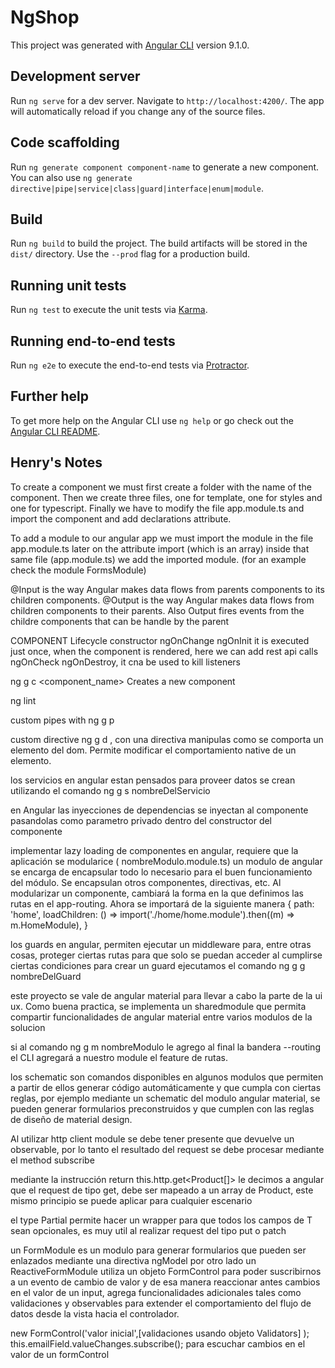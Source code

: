 # NgShop

This project was generated with [Angular CLI](https://github.com/angular/angular-cli) version 9.1.0.

## Development server

Run `ng serve` for a dev server. Navigate to `http://localhost:4200/`. The app will automatically reload if you change any of the source files.

## Code scaffolding

Run `ng generate component component-name` to generate a new component. You can also use `ng generate directive|pipe|service|class|guard|interface|enum|module`.

## Build

Run `ng build` to build the project. The build artifacts will be stored in the `dist/` directory. Use the `--prod` flag for a production build.

## Running unit tests

Run `ng test` to execute the unit tests via [Karma](https://karma-runner.github.io).

## Running end-to-end tests

Run `ng e2e` to execute the end-to-end tests via [Protractor](http://www.protractortest.org/).

## Further help

To get more help on the Angular CLI use `ng help` or go check out the [Angular CLI README](https://github.com/angular/angular-cli/blob/master/README.md).

## Henry's Notes

To create a component we must first create a folder with the name of the component. Then we create three files, one for template, one for styles and one for typescript. Finally we have to modify the file app.module.ts and import the component and add declarations attribute.

To add a module to our angular app we must import the module in the file app.module.ts
later on the attribute import (which is an array) inside that same file (app.module.ts) we add the imported module. (for an example check the module FormsModule)

@Input is the way Angular makes data flows from parents components to its children components.
@Output is the way Angular makes data flows from children components to their parents. Also Output fires events from the childre components that can be handle by the parent

COMPONENT Lifecycle
constructor
ngOnChange
ngOnInit it is executed just once, when the component is rendered, here we can add rest api calls
ngOnCheck
ngOnDestroy, it cna be used to kill listeners

ng g c <component_name> Creates a new component

ng lint

custom pipes with ng g p <name>

custom directive ng g d <name>, con una directiva manipulas como se comporta un elemento del dom. Permite modificar el comportamiento native de un elemento.

los servicios en angular estan pensados para proveer datos
se crean utilizando el comando ng g s nombreDelServicio

en Angular las inyecciones de dependencias se inyectan al componente pasandolas como parametro privado dentro del constructor del componente

implementar lazy loading de componentes en angular, requiere que la aplicación se modularice ( nombreModulo.module.ts)
un modulo de angular se encarga de encapsular todo lo necesario para el buen funcionamiento del módulo. Se encapsulan otros componentes, directivas, etc.
Al modularizar un componente, cambiará la forma en la que definimos las rutas en el app-routing. Ahora se importará de la siguiente manera
{
path: 'home',
loadChildren: () =>
import('./home/home.module').then((m) => m.HomeModule),
}

los guards en angular, permiten ejecutar un middleware para, entre otras cosas, proteger ciertas rutas para que solo se puedan acceder al cumplirse ciertas condiciones
para crear un guard ejecutamos el comando
ng g g nombreDelGuard

este proyecto se vale de angular material para llevar a cabo la parte de la ui ux. Como buena practica, se implementa un sharedmodule que permita compartir funcionalidades de angular material entre varios modulos de la solucion

si al comando ng g m nombreModulo le agrego al final la bandera --routing el CLI agregará a nuestro module el feature de rutas.

los schematic son comandos disponibles en algunos modulos que permiten a partir de ellos generar código automáticamente y que cumpla con ciertas reglas, por ejemplo mediante un schematic del modulo angular material, se pueden generar formularios preconstruidos y que cumplen con las reglas de diseño de material design.

Al utilizar http client module se debe tener presente que devuelve un observable, por lo tanto el resultado del request se debe procesar mediante el method subscribe

mediante la instrucción return this.http.get<Product[]> le decimos a angular que el request de tipo get, debe ser mapeado a un array de Product, este mismo principio se puede aplicar para cualquier escenario

el type Partial<T> permite hacer un wrapper para que todos los campos de T sean opcionales, es muy util al realizar request del tipo put o patch

un FormModule es un modulo para generar formularios que pueden ser enlazados mediante una directiva ngModel
por otro lado un ReactiveFormModule utiliza un objeto FormControl para poder suscribirnos a un evento de cambio de valor y de esa manera reaccionar antes cambios en el valor de un input,
agrega funcionalidades adicionales tales como validaciones y observables para extender el comportamiento del flujo de datos desde la vista hacia el controlador.

new FormControl('valor inicial',[validaciones usando objeto Validators] );
this.emailField.valueChanges.subscribe(); para escuchar cambios en el valor de un formControl
